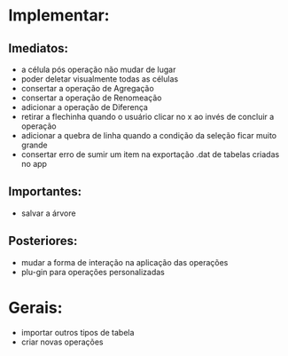 # Implementar:

## Imediatos: 

- a célula pós operação não mudar de lugar
- poder deletar visualmente todas as células
- consertar a operação de Agregação
- consertar a operação de Renomeação
- adicionar a operação de Diferença
- retirar a flechinha quando o usuário clicar no x ao invés de concluir a operação
- adicionar a quebra de linha quando a condição da seleção ficar muito grande
- consertar erro de sumir um item na exportação .dat de tabelas criadas no app

## Importantes:

- salvar a árvore

## Posteriores:

- mudar a forma de interação na aplicação das operações 
- plu-gin para operações personalizadas

# Gerais:

- importar outros tipos de tabela
- criar novas operações
